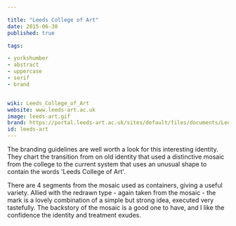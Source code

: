 ```yaml
---

title: "Leeds College of Art"
date: 2015-06-30
published: true

tags:

- yorkshumber
- abstract
- uppercase
- serif
- brand


wiki: Leeds_College_of_Art
website: www.leeds-art.ac.uk
image: leeds-art.gif
brand: https://portal.leeds-art.ac.uk/sites/default/files/documents/Leeds%20College%20of%20Art%20Brand%20Guidelines_0.pdf
id: leeds-art
---
```


The branding guidelines are well worth a look for this interesting identity. They chart the transition from on old identity that used a distinctive mosaic from the college to the current system that uses an unusual shape to contain the words 'Leeds College of Art'.

There are 4 segments from the mosaic used as containers, giving a useful variety. Allied with the redrawn type - again taken from the mosaic - the mark is a lovely combination of a simple but strong idea, executed very tastefully. The backstory of the mosaic is a good one to have, and I like the confidence the identity and treatment exudes.
